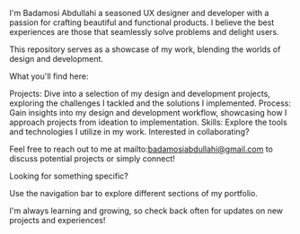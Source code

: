 I'm Badamosi Abdullahi a seasoned UX designer and developer with a passion for crafting beautiful and functional products. I believe the best experiences are those that seamlessly solve problems and delight users.

This repository serves as a showcase of my work, blending the worlds of design and development.

What you'll find here:

Projects: Dive into a selection of my design and development projects, exploring the challenges I tackled and the solutions I implemented.
Process: Gain insights into my design and development workflow, showcasing how I approach projects from ideation to implementation.
Skills: Explore the tools and technologies I utilize in my work.
Interested in collaborating?

Feel free to reach out to me at mailto:badamosiabdullahi@gmail.com to discuss potential projects or simply connect!

Looking for something specific?

Use the navigation bar to explore different sections of my portfolio.

I'm always learning and growing, so check back often for updates on new projects and experiences!
